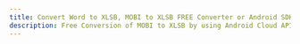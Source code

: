 ---title: Convert Word to XLSB, MOBI to XLSB FREE Converter or Android SDKdescription: Free Conversion of MOBI to XLSB by using Android Cloud APIs & SDKs. Also Create, Edit & Render Microsoft Word & OpenOffice documents in the Cloud.---